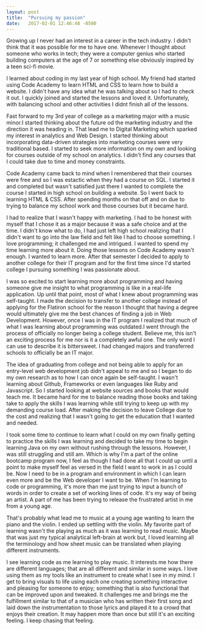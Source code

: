 ```yaml
---
layout: post
title:  "Pursuing my passion"
date:   2017-02-01 12:46:48 -0500
---
```



Growing up I never had an interest in a career in the tech industry. I didn't think that it was possible for me to have one. Whenever I thought about someone who works in tech; they were a computer genius who started building computers at the age of 7 or something else obviously inspired by a teen sci-fi movie.

I learned about coding in my last year of high school. My friend had started using Code Academy to learn HTML and CSS to learn how to build a website. I didn't have any idea what he was talking about so I had to check it out. I quickly joined and started the lessons and loved it. Unfortunately, with balancing school and other activities I didnt finish all of the lessons.

Fast forward to my 3rd year of college as a marketing major with a music minor.I started thinking about the future od the marketing industry and the direction it was heading in. That lead me to Digital Marketing which sparked my interest in analytics and Web Design. I started thinking about incorporating data-driven strategies into marketing courses were very traditional based. I started to seek more information on my own and looking for courses outside of my school on analytics. I didn't find any courses that I could take due to time and money constraints.

Code Academy came back to mind when I remembered that their courses were free and so I was estactic when they had a course on SQL. I started it and completed but wasn't satisfied just there I wanted to complete the course I started in high school on building a website. So I went back to learning HTML & CSS. After spending months on that off and on due to trying to balance my school work and those courses but it became hard.

I had to realize that I wasn't happy with marketing. I had to be honest with myself that I chose it as a major because it was a safe choice and at the time. I didn't know what to do, I had just left high school realizing that I didn't want to go into the law field and felt like I had to choose something. I love programming; it challenged me and intrigued. I wanted to spend my time learning more about it. Doing those lessons on Code Academy wasn't enough. I wanted to learn more. After that semester I decided to apply to another college for their IT program and for the first time since I'd started college I pursuing something I was passionate about.

I was so excited to start learning more about programming and  having someone give me insight to what programming is like in a real-life application. Up until that point, most of what I knew about programming was self-taught. I made the decision to transfer to another college instead of applying for the Flatiron school for the reason I thought that having a degree would ultimately give me the best chances of finding a job in Web Development. However, once I was in the IT program I realized that much of what I was learning about programming was outdated.I went through the process of officially no longer being a college student. Believe me, this isn't an exciting process for me nor is it a completely awful one. The only word I can use to describe it is bittersweet. I had changed majors and transferred schools to officially be an IT major.

The idea of graduating from college and not being able to apply for an entry-level web development job didn't appeal to me and so I began to do my own research as to how I can once again be self-taught. I wasn't learning about Github, Frameworks or even languages like Ruby and Javascript. So I started looking at website sources and books that would teach me. It became hard for me to balance reading those books and taking take to apply the skills I was learning while still trying to keep up with my demanding course load. After making the decision to leave College due to the cost and realizing that I wasn't going to get the education that I wanted and needed.
		
I took some time to continue to learn what I could on my own finally getting to practice the skills I was learning and decided to take my time to begin learning Java on my own without rushing through the lessons. However, I was still struggling and still am. Which is why I'm a part of the online bootcamp program now, I feel as though I had done all that I could up until a point to make myself feel as versed in the field I want to work in as I could be. Now I need to be in a program and environment in which I can learn even more and be the Web developer I want to be. When I'm learning to code or programming, it's more than me just trying to input a bunch of words in order to create a set of working lines of code. It's my way of being an artist. A part of me has been trying to release the frustrated artist in me from a young age.

That's probably what lead me to music at a young age wanting to learn the piano and the violin. I ended up settling with the violin. My favorite part of learning wasn't the playing as much as it was learning to read music. Maybe that was just my typical analytical left-brain at work but, I loved learning all the terminology and how sheet music can be translated when playing different instruments.

I see learning code as me learning to play music. It interests me how there are different languages; that are all different and similar in some ways. I love using them as my tools like an instrument to create what I see in my mind. I get to bring visuals to life using each one creating something interactive and pleasing for someone to enjoy; something that is also functional that can be improved upon and tweaked. It challenges me and brings me the fulfillment similar to that of a musician who has written their first song and laid down the instrumentation to those lyrics and played it to a crowd that enjoys their creation. It may happen more than once but still it's an exciting feeling. I keep chasing that feeling. 




	
	
	

	


 
